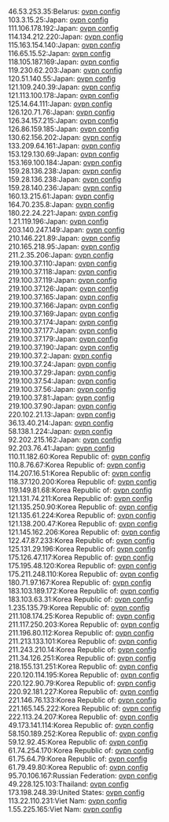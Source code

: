 46.53.253.35:Belarus: [ovpn config](vpn/46_53_253_35.ovpn)  
103.3.15.25:Japan: [ovpn config](vpn/103_3_15_25.ovpn)  
111.106.178.192:Japan: [ovpn config](vpn/111_106_178_192.ovpn)  
114.134.212.220:Japan: [ovpn config](vpn/114_134_212_220.ovpn)  
115.163.154.140:Japan: [ovpn config](vpn/115_163_154_140.ovpn)  
116.65.15.52:Japan: [ovpn config](vpn/116_65_15_52.ovpn)  
118.105.187.169:Japan: [ovpn config](vpn/118_105_187_169.ovpn)  
119.230.62.203:Japan: [ovpn config](vpn/119_230_62_203.ovpn)  
120.51.140.55:Japan: [ovpn config](vpn/120_51_140_55.ovpn)  
121.109.240.39:Japan: [ovpn config](vpn/121_109_240_39.ovpn)  
121.113.100.178:Japan: [ovpn config](vpn/121_113_100_178.ovpn)  
125.14.64.111:Japan: [ovpn config](vpn/125_14_64_111.ovpn)  
126.120.71.76:Japan: [ovpn config](vpn/126_120_71_76.ovpn)  
126.34.157.215:Japan: [ovpn config](vpn/126_34_157_215.ovpn)  
126.86.159.185:Japan: [ovpn config](vpn/126_86_159_185.ovpn)  
130.62.156.202:Japan: [ovpn config](vpn/130_62_156_202.ovpn)  
133.209.64.161:Japan: [ovpn config](vpn/133_209_64_161.ovpn)  
153.129.130.69:Japan: [ovpn config](vpn/153_129_130_69.ovpn)  
153.169.100.184:Japan: [ovpn config](vpn/153_169_100_184.ovpn)  
159.28.136.238:Japan: [ovpn config](vpn/159_28_136_238.ovpn)  
159.28.136.238:Japan: [ovpn config](vpn/159_28_136_238.ovpn)  
159.28.140.236:Japan: [ovpn config](vpn/159_28_140_236.ovpn)  
160.13.215.61:Japan: [ovpn config](vpn/160_13_215_61.ovpn)  
164.70.235.8:Japan: [ovpn config](vpn/164_70_235_8.ovpn)  
180.22.24.221:Japan: [ovpn config](vpn/180_22_24_221.ovpn)  
1.21.119.196:Japan: [ovpn config](vpn/1_21_119_196.ovpn)  
203.140.247.149:Japan: [ovpn config](vpn/203_140_247_149.ovpn)  
210.146.221.89:Japan: [ovpn config](vpn/210_146_221_89.ovpn)  
210.165.218.95:Japan: [ovpn config](vpn/210_165_218_95.ovpn)  
211.2.35.206:Japan: [ovpn config](vpn/211_2_35_206.ovpn)  
219.100.37.110:Japan: [ovpn config](vpn/219_100_37_110.ovpn)  
219.100.37.118:Japan: [ovpn config](vpn/219_100_37_118.ovpn)  
219.100.37.119:Japan: [ovpn config](vpn/219_100_37_119.ovpn)  
219.100.37.126:Japan: [ovpn config](vpn/219_100_37_126.ovpn)  
219.100.37.165:Japan: [ovpn config](vpn/219_100_37_165.ovpn)  
219.100.37.166:Japan: [ovpn config](vpn/219_100_37_166.ovpn)  
219.100.37.169:Japan: [ovpn config](vpn/219_100_37_169.ovpn)  
219.100.37.174:Japan: [ovpn config](vpn/219_100_37_174.ovpn)  
219.100.37.177:Japan: [ovpn config](vpn/219_100_37_177.ovpn)  
219.100.37.179:Japan: [ovpn config](vpn/219_100_37_179.ovpn)  
219.100.37.190:Japan: [ovpn config](vpn/219_100_37_190.ovpn)  
219.100.37.2:Japan: [ovpn config](vpn/219_100_37_2.ovpn)  
219.100.37.24:Japan: [ovpn config](vpn/219_100_37_24.ovpn)  
219.100.37.29:Japan: [ovpn config](vpn/219_100_37_29.ovpn)  
219.100.37.54:Japan: [ovpn config](vpn/219_100_37_54.ovpn)  
219.100.37.56:Japan: [ovpn config](vpn/219_100_37_56.ovpn)  
219.100.37.81:Japan: [ovpn config](vpn/219_100_37_81.ovpn)  
219.100.37.90:Japan: [ovpn config](vpn/219_100_37_90.ovpn)  
220.102.21.13:Japan: [ovpn config](vpn/220_102_21_13.ovpn)  
36.13.40.214:Japan: [ovpn config](vpn/36_13_40_214.ovpn)  
58.138.1.224:Japan: [ovpn config](vpn/58_138_1_224.ovpn)  
92.202.215.162:Japan: [ovpn config](vpn/92_202_215_162.ovpn)  
92.203.76.41:Japan: [ovpn config](vpn/92_203_76_41.ovpn)  
110.11.182.60:Korea Republic of: [ovpn config](vpn/110_11_182_60.ovpn)  
110.8.76.67:Korea Republic of: [ovpn config](vpn/110_8_76_67.ovpn)  
114.207.16.51:Korea Republic of: [ovpn config](vpn/114_207_16_51.ovpn)  
118.37.120.200:Korea Republic of: [ovpn config](vpn/118_37_120_200.ovpn)  
119.149.81.68:Korea Republic of: [ovpn config](vpn/119_149_81_68.ovpn)  
121.131.74.211:Korea Republic of: [ovpn config](vpn/121_131_74_211.ovpn)  
121.135.250.90:Korea Republic of: [ovpn config](vpn/121_135_250_90.ovpn)  
121.135.61.224:Korea Republic of: [ovpn config](vpn/121_135_61_224.ovpn)  
121.138.200.47:Korea Republic of: [ovpn config](vpn/121_138_200_47.ovpn)  
121.145.162.206:Korea Republic of: [ovpn config](vpn/121_145_162_206.ovpn)  
122.47.87.233:Korea Republic of: [ovpn config](vpn/122_47_87_233.ovpn)  
125.131.29.196:Korea Republic of: [ovpn config](vpn/125_131_29_196.ovpn)  
175.126.47.117:Korea Republic of: [ovpn config](vpn/175_126_47_117.ovpn)  
175.195.48.120:Korea Republic of: [ovpn config](vpn/175_195_48_120.ovpn)  
175.211.248.110:Korea Republic of: [ovpn config](vpn/175_211_248_110.ovpn)  
180.71.97.167:Korea Republic of: [ovpn config](vpn/180_71_97_167.ovpn)  
183.103.189.172:Korea Republic of: [ovpn config](vpn/183_103_189_172.ovpn)  
183.103.63.31:Korea Republic of: [ovpn config](vpn/183_103_63_31.ovpn)  
1.235.135.79:Korea Republic of: [ovpn config](vpn/1_235_135_79.ovpn)  
211.108.174.25:Korea Republic of: [ovpn config](vpn/211_108_174_25.ovpn)  
211.117.250.203:Korea Republic of: [ovpn config](vpn/211_117_250_203.ovpn)  
211.196.80.112:Korea Republic of: [ovpn config](vpn/211_196_80_112.ovpn)  
211.213.133.101:Korea Republic of: [ovpn config](vpn/211_213_133_101.ovpn)  
211.243.210.14:Korea Republic of: [ovpn config](vpn/211_243_210_14.ovpn)  
211.34.126.251:Korea Republic of: [ovpn config](vpn/211_34_126_251.ovpn)  
218.155.131.251:Korea Republic of: [ovpn config](vpn/218_155_131_251.ovpn)  
220.120.114.195:Korea Republic of: [ovpn config](vpn/220_120_114_195.ovpn)  
220.122.90.79:Korea Republic of: [ovpn config](vpn/220_122_90_79.ovpn)  
220.92.181.227:Korea Republic of: [ovpn config](vpn/220_92_181_227.ovpn)  
221.146.76.133:Korea Republic of: [ovpn config](vpn/221_146_76_133.ovpn)  
221.165.145.222:Korea Republic of: [ovpn config](vpn/221_165_145_222.ovpn)  
222.113.24.207:Korea Republic of: [ovpn config](vpn/222_113_24_207.ovpn)  
49.173.141.114:Korea Republic of: [ovpn config](vpn/49_173_141_114.ovpn)  
58.150.189.252:Korea Republic of: [ovpn config](vpn/58_150_189_252.ovpn)  
59.12.92.45:Korea Republic of: [ovpn config](vpn/59_12_92_45.ovpn)  
61.74.254.170:Korea Republic of: [ovpn config](vpn/61_74_254_170.ovpn)  
61.75.64.79:Korea Republic of: [ovpn config](vpn/61_75_64_79.ovpn)  
61.79.49.80:Korea Republic of: [ovpn config](vpn/61_79_49_80.ovpn)  
95.70.106.167:Russian Federation: [ovpn config](vpn/95_70_106_167.ovpn)  
49.228.125.103:Thailand: [ovpn config](vpn/49_228_125_103.ovpn)  
173.198.248.39:United States: [ovpn config](vpn/173_198_248_39.ovpn)  
113.22.110.231:Viet Nam: [ovpn config](vpn/113_22_110_231.ovpn)  
1.55.225.165:Viet Nam: [ovpn config](vpn/1_55_225_165.ovpn)  
